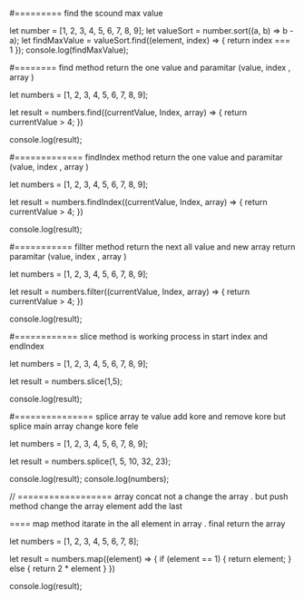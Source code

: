 #========= find the scound max value 

let number = [1, 2, 3, 4, 5, 6, 7, 8, 9];
let valueSort = number.sort((a, b) => b - a);
let findMaxValue = valueSort.find((element, index) => { return index === 1 });
console.log(findMaxValue);




#======== find method return the one value and paramitar (value, index , array )

let numbers = [1, 2, 3, 4, 5, 6, 7, 8, 9];

let result = numbers.find((currentValue, Index, array) => {
    return currentValue > 4;
})

console.log(result);


#============= findIndex method return the one value and paramitar (value, index , array )

let numbers = [1, 2, 3, 4, 5, 6, 7, 8, 9];

let result = numbers.findIndex((currentValue, Index, array) => {
    return currentValue > 4;
})

console.log(result);




#=========== fillter method return the next all value and new array return paramitar (value, index , array )

let numbers = [1, 2, 3, 4, 5, 6, 7, 8, 9];

let result = numbers.filter((currentValue, Index, array) => {
    return currentValue > 4;
})

console.log(result);



#============ slice method is working process in start index and endIndex 

let numbers = [1, 2, 3, 4, 5, 6, 7, 8, 9];

let result = numbers.slice(1,5);

console.log(result);



#=============== splice array te value add kore and remove kore  but splice main array change kore fele

let numbers = [1, 2, 3, 4, 5, 6, 7, 8, 9];

let result = numbers.splice(1, 5, 10, 32, 23);

console.log(result);
console.log(numbers);


// ================== array concat not a change the array . but push method change the array element add the last


====  map method itarate in the all element in array . final return the array

let numbers = [1, 2, 3, 4, 5, 6, 7, 8];


let result = numbers.map((element) => {
    if (element == 1) {
        return element;
    }
    else {
        return 2 * element
    }
})

console.log(result);
